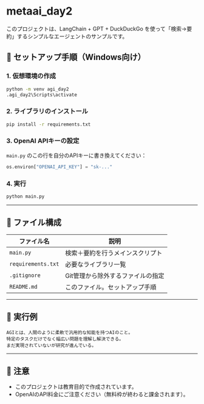 # metaai_day2

このプロジェクトは、LangChain + GPT + DuckDuckGo を使って「検索→要約」するシンプルなエージェントのサンプルです。

## 🔧 セットアップ手順（Windows向け）

### 1. 仮想環境の作成
```bash
python -m venv agi_day2
.agi_day2\Scripts\activate
```

### 2. ライブラリのインストール
```bash
pip install -r requirements.txt
```

### 3. OpenAI APIキーの設定
`main.py` のこの行を自分のAPIキーに書き換えてください：
```python
os.environ["OPENAI_API_KEY"] = "sk-..."
```

### 4. 実行
```bash
python main.py
```

---

## 📂 ファイル構成

| ファイル名 | 説明 |
|------------|------|
| `main.py` | 検索＋要約を行うメインスクリプト |
| `requirements.txt` | 必要なライブラリ一覧 |
| `.gitignore` | Git管理から除外するファイルの指定 |
| `README.md` | このファイル。セットアップ手順 |

---

## 🧠 実行例

```text
AGIとは、人間のように柔軟で汎用的な知能を持つAIのこと。
特定のタスクだけでなく幅広い問題を理解し解決できる。
まだ実現されていないが研究が進んでいる。
```

---

## 📌 注意
- このプロジェクトは教育目的で作成されています。
- OpenAIのAPI料金にご注意ください（無料枠が終わると課金されます）。

